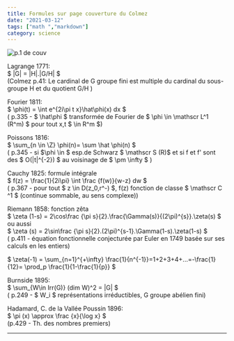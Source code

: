 ```yaml
---
title: Formules sur page couverture du Colmez
date: "2021-03-12"
tags: ["math ","markdown"]
category: science
---
```

![p.1 de couv](/images/pierrecolmez.jpeg)  

Lagrange 1771:\
$  |G| = |H|.|G/H|  $\
(Colmez p.41: Le cardinal de G groupe fini est multiple du cardinal du sous-groupe H et du quotient G/H  )

Fourier 1811:\
$ \phi(t) =  \int e^{2i\pi t x}\hat\phi(x) dx $\
( p.335 - 
$ \hat\phi $ transformée de Fourier de $ \phi \in \mathscr L^1 (R^m) $ pour tout x,t $ \in R^m $)

Poissons 1816:\
$ \sum_{n \in \Z} \phi(n)= \sum \hat \phi(n) $\
( p.345 - si $\phi \in $ esp.de Schwarz $ \mathscr S (R)$ et si  f et f' sont des $ O(|t|^{-2}) $ au voisinage de $ \pm \infty $ )

Cauchy 1825: formule intégrale \
$ f(z) = \frac{1}{2i\pi} \int \frac {f(w)}{w-z} dw $\
( p.367 - pour tout $ z \in D(z_0,r^-) $,  f(z) fonction de classe $ \mathscr C ^1 $ (continue sommable, au sens complexe))

Riemann 1858: fonction zêta   
$ \zeta (1-s) =  2\cos\frac {\pi s}{2}.\frac{\Gamma(s)}{(2\pi)^{s}}.\zeta(s)  $  
ou aussi  
$ \zeta (s) =  2\sin\frac {\pi s}{2}.(2\pi)^{s-1}.\Gamma(1-s).\zeta(1-s)  $\
 ( p.411 - équation fonctionnelle conjecturée par Euler en 1749 basée sur ses calculs en les entiers)

 $ \zeta(-1) = \sum_{n=1}^{+\infty} \frac{1}{n^{-1}}=1+2+3+4+...=-\frac{1}{12}= \prod_p \frac{1}{1-\frac{1}{p}} $

Burnside 1895:\
$ \sum_{W\in Irr(G)} (dim W)^2 = |G| $\
 ( p.249 - $ W_i $ représentations irréductibles, G groupe abélien fini)

Hadamard, C. de la Vallée Poussin 1896:\
$ \pi (x) \approx \frac {x}{\log x}    $\
 (p.429 - Th. des nombres premiers)
 ***